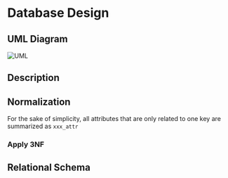 # Database Design

## UML Diagram

![UML]()

## Description

## Normalization

For the sake of simplicity, all attributes that are only related to one key are summarized as `xxx_attr`

### Apply 3NF



## Relational Schema

```mysql
```

